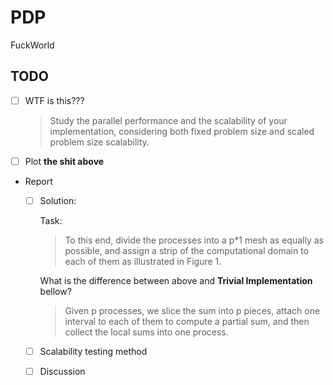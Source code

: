 # PDP
FuckWorld



## TODO

- [ ] WTF is this??? 

  > Study the parallel performance and the scalability of your implementation, considering both fixed problem size and scaled problem size scalability.

- [ ] Plot  **the shit above**

- Report

  - [ ] Solution: 

    Task:

    >To this end, divide the processes into a p*1 mesh as equally as possible, and assign a strip of the computational domain to each of them as illustrated in Figure 1.

    What is the difference between above and **Trivial Implementation** bellow?

    >Given p processes, we slice the sum into p pieces, attach one interval to each of them to compute a partial sum, and then collect the local sums into one process.

  - [ ] Scalability testing method

  - [ ] Discussion